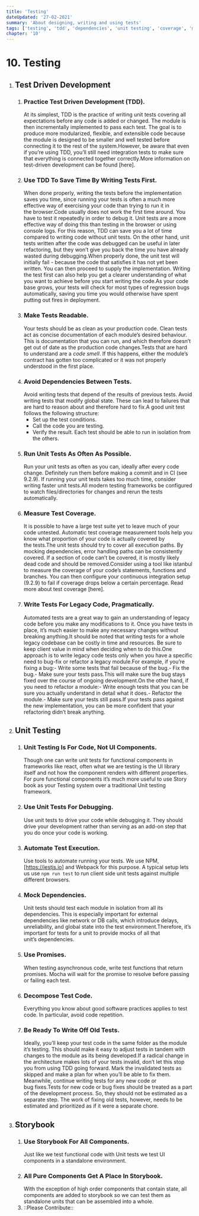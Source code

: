 ```yaml
---
title: 'Testing'
dateUpdated: '27-02-2021'
summary: 'About designing, writing and using tests'
tags: ['testing', 'tdd', 'dependencies', 'unit testing', 'coverage', 'mocks', 'storybook']
chapter: '10'
---
```

# 10. Testing
1. ## Test Driven Development
	1. ### Practice Test Driven Development (TDD).
		At its simplest, TDD is the practice of writing unit tests covering all expectations before any code is added or changed. The module is then incrementally implemented to pass each test. The goal is to produce more modularized, flexible, and extensible code because the module is designed to be smaller and well tested before connecting it to the rest of the system.However, be aware that even if you’re using TDD, you’ll still need integration tests to make sure that everything is connected together correctly.More information on test-driven development can be found [here].
	2. ### Use TDD To Save Time By Writing Tests First.
		When done properly, writing the tests before the implementation saves you time, since running your tests is often a much more effective way of exercising your code than trying to run it in the browser.Code usually does not work the first time around. You have to test it repeatedly in order to debug it. Unit tests are a more effective way of doing this than testing in the browser or using console logs. For this reason, TDD can save you a lot of time compared to writing code without unit tests. On the other hand, unit tests written after the code was debugged can be useful in later refactoring, but they won’t give you back the time you have already wasted during debugging.When properly done, the unit test will initially fail - because the code that satisfies it has not yet been written. You can then proceed to supply the implementation. Writing the test first can also help you get a clearer understanding of what you want to achieve before you start writing the code.As your code base grows, your tests will check for most types of regression bugs automatically, saving you time you would otherwise have spent putting out fires in deployment.
	3. ### Make Tests Readable.
		Your tests should be as clean as your production code. Clean tests act as concise documentation of each module’s desired behaviour. This is documentation that you can run, and which therefore doesn’t get out of date as the production code changes.Tests that are hard to understand are a *code smell*. If this happens, either the module’s contract has gotten too complicated or it was not properly understood in the first place.
	4. ### Avoid Dependencies Between Tests.
		Avoid writing tests that depend of the results of previous tests. Avoid writing tests that modify global state. These can lead to failures that are hard to reason about and therefore hard to fix.A good unit test follows the following structure:
		- Set up the test conditions.
		- Call the code you are testing.
		- Verify the result.
		Each test should be able to run in isolation from the others.
	5. ### Run Unit Tests As Often As Possible.
		Run your unit tests as often as you can, ideally after every code change. Definitely run them before making a commit and in CI (see 9.2.9). If running your unit tests takes too much time, consider writing faster unit tests.All modern testing frameworks be configured to watch files/directories for changes and rerun the tests automatically. 
	6. ### Measure Test Coverage.
		It is possible to have a large test suite yet to leave much of your code untested. Automatic test coverage measurement tools help you know what proportion of your code is actually covered by the tests.The unit tests should try to cover all execution paths. By mocking dependencies, error handling paths can be consistently covered. If a section of code can’t be covered, it is mostly likely dead code and should be removed.Consider using a tool like istanbul to measure the coverage of your code’s statements, functions and branches. You can then configure your continuous integration setup (9.2.9) to fail if coverage drops below a certain percentage. Read more about test coverage [here].
	7. ### Write Tests For Legacy Code, Pragmatically.
		Automated tests are a great way to gain an understanding of legacy code before you make any modifications to it. Once you have tests in place, it’s much easier to make any necessary changes without breaking anything.It should be noted that writing tests for a whole legacy codebase can be costly in time and resources. Be sure to keep client value in mind when deciding when to do this.One approach is to write legacy code tests only when you have a specific need to bug-fix or refactor a legacy module.For example, if you’re fixing a bug:- Write some tests that fail because of the bug.- Fix the bug.- Make sure your tests pass.This will make sure the bug stays fixed over the course of ongoing development.On the other hand, if you need to refactor a module:- Write enough tests that you can be sure you actually understand in detail what it does.- Refactor the module.- Make sure your tests still pass.If your tests pass against the new implementation, you can be more confident that your refactoring didn’t break anything.
2. ## Unit Testing
	1. ### Unit Testing Is For Code, Not UI Components.
		Though one can write unit tests for functional components in frameworks like react, often what we are testing is the UI library itself and not how the component renders with different properties. For pure functional components it’s much more useful to use Story book as your Testing system over a traditional Unit testing framework.
	2. ### Use Unit Tests For Debugging.
		Use unit tests to drive your code while debugging it. They should drive your development rather than serving as an add-on step that you do once your code is working.
	3. ### Automate Test Execution.
		Use tools to automate running your tests. We use NPM, [https://jestjs.io] and Webpack for this purpose. A typical setup lets us use `npm run test` to run client side unit tests against multiple different browsers.
	4. ### Mock Dependencies.
		Unit tests should test each module in isolation from all its dependencies. This is especially important for external dependencies like network or DB calls, which introduce delays, unreliability, and global state into the test environment.Therefore, it’s important for tests for a unit to provide mocks of all that unit’s dependencies.
	5. ### Use Promises.
		When testing asynchronous code, write test functions that return promises. Mocha will wait for the promise to resolve before passing or failing each test.
	6. ### Decompose Test Code.
		Everything you know about good software practices applies to test code. In particular, avoid code repetition.
	7. ### Be Ready To Write Off Old Tests.
		Ideally, you’ll keep your test code in the same folder as the module it’s testing. This should make it easy to adjust tests in tandem with changes to the module as its being developed.If a radical change in the architecture makes lots of your tests invalid, don’t let this stop you from using TDD going forward. Mark the invalidated tests as skipped and make a plan for when you’ll be able to fix them. Meanwhile, continue writing tests for any new code or bug fixes.Tests for new code or bug fixes should be treated as a part of the development process. So, they should not be estimated as a separate step. The work of fixing old tests, however, needs to be estimated and prioritized as if it were a separate chore.
3. ## Storybook
	1. ### Use Storybook For All Components.
		Just like we test functional code with Unit tests we test UI components in a standalone environment.
	2. ### All Pure Components Get A Place In Storybook.
		With the exception of high order components that contain state, all components are added to storybook so we can test them as standalone units that can be assembled into a whole.
	3. ::Please Contribute::